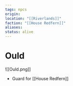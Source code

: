 ```yaml
---
tags: npcs
origin: 
location: "[[Riverlands]]"
faction: "[[House Redfern]]"
aliases: 
status: alive
---
```


# Ould
![[Ould.png]]
- Guard for [[House Redfern]]